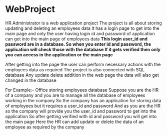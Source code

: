 # WebProject
HR Administrator is a web application project
The project is all about storing updating and deleting an employees data
It has a login page to get into the main page and only the user having login id and password of application can get into the main page of employees data
****This login user_id and password are in a database. So when you enter id and password, the application will check those with the database
If it gets verified then only you can access in the application or the main page****

After getting into the page the user can perform necessary actions with the employees data as required
The project is also connected with SQL database
Any update delete addition in the web page the data will also get changed in the database

For Example:- Office storing employees database
Suppose you are the HR of a company and you are to manage all the database of employees working in the company
So the company has an application for storing data of employees but it requires a user_id and password
And as you are the HR so the company will provide you the user_id and password to get into the application
So after getting verified with id and password you will get into the main page
Here the HR can add update or delete the data of an employee as required by the company
